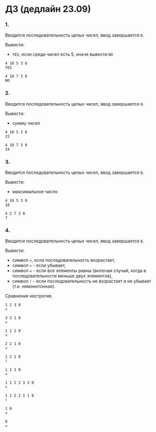 # ДЗ (дедлайн 23.09)

### 1.
Вводится последовательность целых чисел, ввод завершается `0`.

Вывести:
 - `YES`, если среди чисел есть 5, иначе вывести `NO`
 ```
4 10 5 3 0
YES
```

```
4 10 7 3 0
NO
```

### 2.
Вводится последовательность целых чисел, ввод завершается `0`.

Вывести: 
- сумму чисел
 ```
4 10 5 3 0
22
```

```
4 10 7 3 0
24
```

### 3.
Вводится последовательность целых чисел, ввод завершается `0`.

Вывести:
 - максимальное число
 ```
4 10 5 3 0
10
```

```
4 2 7 3 0
7
```

### 4.
Вводится последовательность целых чисел, ввод завершается `0`.

Вывести:
- символ `<`, если последовательность возрастает, 
- символ `>` - если убывает,
- символ `=` - если все элементы равны (включая случай, когда в последовательности меньше двух элементов),
- символ `!` - если последовательность не возрастает и не убывает (т.е. немонотонная). 

Сравнения нестрогие.

```
1 2 3 0
<
```

```
3 2 1 0
>
```

```
1 1 2 0
<
```

```
2 2 1 0
>
```

```
1 2 1 0
!
```

```
1 1 1 0
=
```

```
1 1 2 2 3 3 0
<
```

```
1 1 2 2 1 1 0
!
```

```
1 0
=
```

```
0
=
```